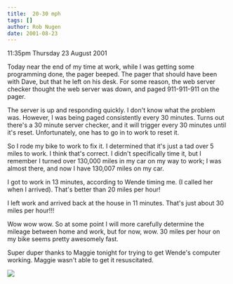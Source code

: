 ```yaml
---
title:  20-30 mph
tags: []
author: Rob Nugen
date: 2001-08-23
---
```


<p class=date>11:35pm Thursday 23 August 2001</p>

<p>Today near the end of my time at work, while I was
getting some programming done, the pager beeped.  The
pager that should have been with Dave, but that he
left on his desk.  For some reason, the web server
checker thought the web server was down, and paged
911-911-911 on the pager.</p>

<p>The server is up and responding quickly.  I don't
know what the problem was.  However, I was being paged
consistently every 30 minutes.  Turns out there's a 30
minute server checker, and it will trigger every 30
minutes until it's reset.  Unfortunately, one has to
go in to work to reset it.</p>

<p>So I rode my bike to work to fix it.  I determined
that it's just a tad over 5 miles to work.  I think
that's correct.  I didn't specifically time it, but I
remember I turned over 130,000 miles in my car on my
way to work; I was almost there, and now I have
130,007 miles on my car.</p>

<p>I got to work in 13 minutes, according to Wende
timing me.  (I called her when I arrived).  That's
better than 20 miles per hour!</p>

<p>I left work and arrived back at the house in 11
minutes.  That's just about 30 miles per hour!!!</p>

<p>Wow wow wow.  So at some point I will more
carefully determine the mileage between home and work,
but for now, wow.  30 miles per hour on my bike seems
pretty awesomely fast.</p>

<p>Super duper thanks to Maggie tonight for trying to
get Wende's computer working.  Maggie wasn't able to
get it resuscitated.</p>

<p><img src="/images/rob/wL-ROB.gif"/></p>

